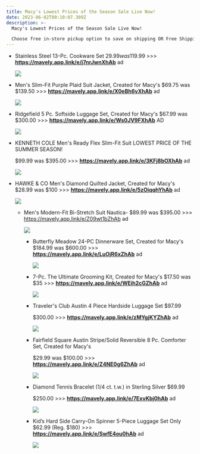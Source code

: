 ```yaml
---
title: Macy's Lowest Prices of the Season Sale Live Now!
date: 2023-06-02T00:10:07.309Z
description: >-
  Macy's Lowest Prices of the Season Sale Live Now!

  Choose free in-store pickup option to save on shipping OR Free Shipping w/$25+ Order.
---
```

* Stainless Steel 13-Pc. Cookware Set $29.99 was$119.99 >>> **https://mavely.app.link/e/j7nrJwnXhAb** ad 

  ![](https://slimages.macysassets.com/is/image/MCY/products/8/optimized/19496528_fpx.tif?op_sharpen=1&wid=700&hei=855&fit=fit,1)
* Men's Slim-Fit Purple Plaid Suit Jacket, Created for Macy's $69.75 was $139.50 >>> **https://mavely.app.link/e/X0eBh6vXhAb** ad

  ![](https://slimages.macysassets.com/is/image/MCY/products/2/optimized/19260862_fpx.tif?op_sharpen=1&wid=700&hei=855&fit=fit,1)
* Ridgefield 5 Pc. Softside Luggage Set, Created for Macy's $67.99 was $300.00 >>> **https://mavely.app.link/e/Ws0JV9FXhAb** AD

  ![](https://slimages.macysassets.com/is/image/MCY/products/0/optimized/18231480_fpx.tif?op_sharpen=1&wid=700&hei=855&fit=fit,1)
* KENNETH COLE Men's Ready Flex Slim-Fit Suit LOWEST PRICE OF THE SUMMER SEASON!

  $99.99 was $395.00 >>> **https://mavely.app.link/e/3KFj8bOXhAb** ad

  ![](https://slimages.macysassets.com/is/image/MCY/products/4/optimized/22968034_fpx.tif?op_sharpen=1&wid=700&hei=855&fit=fit,1)
* HAWKE & CO Men's Diamond Quilted Jacket, Created for Macy's $28.99 was $100  >>> **https://mavely.app.link/e/5zOiqqhYhAb** ad<!--StartFragment-->

  ![](https://slimages.macysassets.com/is/image/MCY/products/7/optimized/17791127_fpx.tif?op_sharpen=1&wid=700&hei=855&fit=fit,1)

  * Men's Modern-Fit Bi-Stretch Suit Nautica- $89.99 was $395.00 >>> https://mavely.app.link/e/Z09wt1bZhAb ad

    ![](https://slimages.macysassets.com/is/image/MCY/products/0/optimized/17978330_fpx.tif?op_sharpen=1&wid=700&hei=855&fit=fit,1)

    * Butterfly Meadow 24-PC Dinnerware Set, Created for Macy's $184.99 was $600.00 >>> **https://mavely.app.link/e/LuOjR6xZhAb** ad

      ![](https://slimages.macysassets.com/is/image/MCY/products/5/optimized/15330605_fpx.tif?op_sharpen=1&wid=700&hei=855&fit=fit,1)
    * 7-Pc. The Ultimate Grooming Kit, Created for Macy's $17.50 was $35 >>> **https://mavely.app.link/e/WEih2cGZhAb** ad

      ![](https://slimages.macysassets.com/is/image/MCY/products/4/optimized/24207184_fpx.tif?op_sharpen=1&wid=700&hei=855&fit=fit,1)
    * Traveler's Club Austin 4 Piece Hardside Luggage Set $97.99

      $300.00 >>> **https://mavely.app.link/e/zMYgjKYZhAb** ad

      ![](https://slimages.macysassets.com/is/image/MCY/products/2/optimized/20081322_fpx.tif?op_sharpen=1&wid=700&hei=855&fit=fit,1)
    * Fairfield Square Austin Stripe/Solid Reversible 8 Pc. Comforter Set, Created for Macy's 

      $29.99 was $100.00 >>> **https://mavely.app.link/e/Z4NE0g6ZhAb** ad

      ![](https://slimages.macysassets.com/is/image/MCY/products/0/optimized/9092400_fpx.tif?op_sharpen=1&wid=700&hei=855&fit=fit,1)
    * Diamond Tennis Bracelet (1/4 ct. t.w.) in Sterling Silver $69.99

      $250.00 >>> **https://mavely.app.link/e/7ExvKbj0hAb** ad

      ![](https://slimages.macysassets.com/is/image/MCY/products/0/optimized/9642100_fpx.tif?op_sharpen=1&wid=700&hei=855&fit=fit,1)
    * Kid’s Hard Side Carry-On Spinner 5-Piece Luggage Set Only $62.99 (Reg. $180) >>> **https://mavely.app.link/e/SwfE4ou0hAb** ad

      ![](https://slimages.macysassets.com/is/image/MCY/products/3/optimized/20007583_fpx.tif?op_sharpen=1&wid=700&hei=855&fit=fit,1)